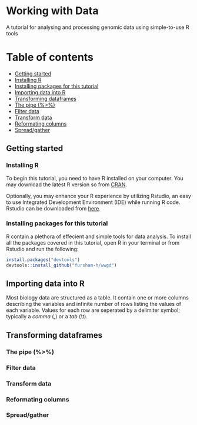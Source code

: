 Working with Data
================

A tutorial for analysing and processing genomic data using simple-to-use R tools

Table of contents
=================

-   [Getting started](#Getting-started)
-   [Installing R](#Installing-R)
-   [Installing packages for this tutorial](#Installing-packages-for-this-tutorial)
-   [Importing data into R](#Importing-data-into-R)
-   [Transforming dataframes](#Transforming-dataframes)
-   [The pipe (%&gt;%)](#The-pipe-(%%3E%))
-   [Filter data](#Filter-data)
-   [Transform data](#Transform-data)
-   [Reformating columns](##Reformating-columns)
-   [Spread/gather](#Spreadgather)

Getting started
---------------

### Installing R

To begin this tutorial, you need to have R installed on your computer. You may download the latest R version so from [CRAN](https://cloud.r-project.org/).

Optionally, you may enhance your R experience by utilizing Rstudio, an easy to use Integrated Development Environment (IDE) while running R code. Rstudio can be downloaded from [here](https://rstudio.com/products/rstudio/).

### Installing packages for this tutorial

R contain a plethora of effecient and simple tools for data analysis. To install all the packages covered in this tutorial, open R in your terminal or from Rstudio and run the following:

``` r
install.packages("devtools")
devtools::install_github("fursham-h/wwgd")
```

Importing data into R
---------------------

Most biology data are structured as a table. It contain one or more columns describing the variables and infinite number of rows listing the values of each variable. Values for each row are seperated by a delimiter symbol; typically a *comma* (,) or a *tab* (\\t).

Transforming dataframes
-----------------------

### The pipe (%&gt;%)

### Filter data

### Transform data

### Reformating columns

### Spread/gather
